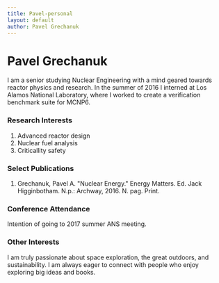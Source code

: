 ```yaml
---
title: Pavel-personal
layout: default
author: Pavel Grechanuk
---
```

Pavel Grechanuk
================================
I am a senior studying Nuclear Engineering with a mind geared towards reactor physics and research. In the summer of 2016 I interned at Los Alamos National Laboratory, where I worked to create a  verification benchmark suite for MCNP6.

### Research Interests
1. Advanced reactor design
2. Nuclear fuel analysis
3. Criticallity safety

### Select Publications
1. Grechanuk, Pavel A. "Nuclear Energy." Energy Matters. Ed. Jack Higginbotham. N.p.: Archway, 2016. N. pag. Print.


### Conference Attendance
Intention of going to 2017 summer ANS meeting.

### Other Interests
I am truly passionate about space exploration, the great outdoors, and sustainability. I am always eager to connect with people who enjoy exploring big ideas and books.
